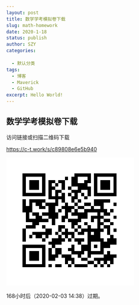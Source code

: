 ```yaml
---
layout: post
title: 数学学考模拟卷下载
slug: math-homework
date: 2020-1-18
status: publish
author: SZY
categories: 

  - 默认分类
tags: 
  - 博客
  - Maverick
  - GitHub
excerpt: Hello World!
---
```


## 数学学考模拟卷下载

访问链接或扫描二维码下载

https://c-t.work/s/c89808e6e5b940

![](./images/Qrcode1.png)

168小时后（2020-02-03 14:38）过期。

